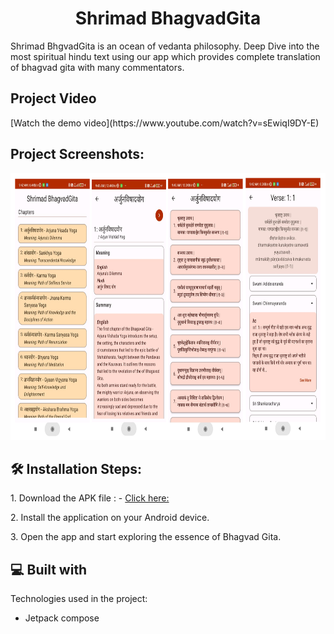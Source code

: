 <h1 align="center" id="title">Shrimad BhagvadGita</h1>

<p id="description"> Shrimad BhgvadGita is an ocean of vedanta philosophy. Deep Dive into the most spiritual hindu text using our app which provides complete translation of bhagvad gita with many commentators.
<h2>Project Video</h2>
[Watch the demo video](https://www.youtube.com/watch?v=sEwiqI9DY-E)
<h2>Project Screenshots:</h2>

<img src="https://raw.githubusercontent.com/prafullKrRj/Shrimad-Bhagvad-Gita/master/Screenshot%202024-02-17%20095416.png" alt="project-screenshot" width="783.5" height="427/">

<h2>🛠️ Installation Steps:</h2>

<p>1. Download the APK file : - <a href="https://github.com/prafullKrRj/Shrimad-Bhagvad-Gita/raw/master/Shrimad%20BhagvadGita.apk"> Click here: </a>  </p>

<p>2. Install the application on your Android device.</p>

<p>3. Open the app and start exploring the essence of Bhagvad Gita.</p>
  
<h2>💻 Built with</h2>

Technologies used in the project:
 *  Jetpack compose
